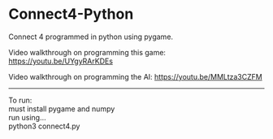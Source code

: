 # Connect4-Python
Connect 4 programmed in python using pygame.

Video walkthrough on programming this game: https://youtu.be/UYgyRArKDEs

Video walkthrough on programming the AI: https://youtu.be/MMLtza3CZFM

________________________________________________________________________________
To run:                                                                         
  must install pygame and numpy                                                  
  run using...                                                                   
  python3 connect4.py
